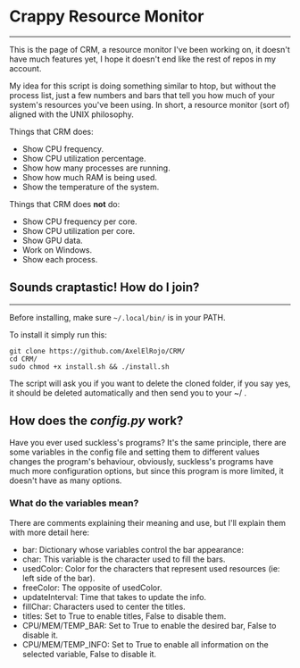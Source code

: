 # Crappy Resource Monitor
___
This is the page of CRM, a resource monitor I've been working on, it doesn't have much features yet, I hope it doesn't end like the rest of repos in my account.

My idea for this script is doing something similar to htop, but without the process list, just a few numbers and bars that tell you how much of your system's resources you've been using. In short, a resource monitor (sort of) aligned with the UNIX philosophy.

Things that CRM does:
* Show CPU frequency.
* Show CPU utilization percentage.
* Show how many processes are running.
* Show how much RAM is being used.
* Show the temperature of the system.

Things that CRM does **not** do:
* Show CPU frequency per core.
* Show CPU utilization per core.
* Show GPU data.
* Work on Windows.
* Show each process.
## Sounds craptastic! How do I join?
___
Before installing, make sure `~/.local/bin/` is in your PATH.

To install it simply run this:
```shell
git clone https://github.com/AxelElRojo/CRM/
cd CRM/
sudo chmod +x install.sh && ./install.sh
```
The script will ask you if you want to delete the cloned folder, if you say yes, it should be deleted automatically and then send you to your ~/ .
## How does the *config.py* work?
Have you ever used suckless's programs? It's the same principle, there are some variables in the config file and setting them to different values changes the program's behaviour, obviously, suckless's programs have much more configuration options, but since this program is more limited, it doesn't have as many options.
### What do the variables mean?
There are comments explaining their meaning and use, but I'll explain them with more detail here:
* bar: Dictionary whose variables control the bar appearance:
 * char: This variable is the character used to fill the bars.
 * usedColor: Color for the characters that represent used resources (ie: left side of the bar).
 * freeColor: The opposite of usedColor.
* updateInterval: Time that takes to update the info.
* fillChar: Characters used to center the titles.
* titles: Set to True to enable titles, False to disable them.
* CPU/MEM/TEMP_BAR: Set to True to enable the desired bar, False to disable it.
* CPU/MEM/TEMP_INFO: Set to True to enable all information on the selected variable, False to disable it.
